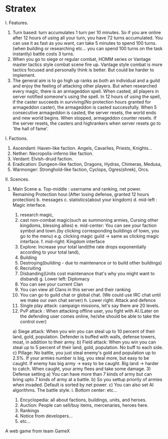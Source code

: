 # Stratex

I. Features.
  1. Turn based: turn accumulates 1 turn per 10 minutes. So if you are online after 12 hours of using all your turn, you have 72 turns accumulated. You can use it as fast as you want, can take 5 minutes to spend 100 turns. (when building or researching etc... you can spend 100 turns on the task instantly) battle costs 3 turns.
  2. When you go to siege or regular combat, HOMM series or Vantage master tactics style combat scene fire up. Vantage style combat is more tactics focused and personally think is better. But could be harder to implement. 
  3. The general aim is to go high up ranks as both an individual and a guild and enjoy the feeling of attacking other players. But when researched every magic, there is an armageddon spell. When casted, all players in server notified someone's using the spell. In 12 hours of using the spell, if the caster succeeds in surviving(No protection hours granted for armageddon caster), the armageddon is casted successfully. When 5 consecutive armageddon is casted, the server resets, the world ends and new world begins. When stopped, armageddon counter resets. If the server resets, the casters and highrankers when server resets go to 'the hall of fame'.

I. Factions.
  1. Ascendant: Haven-like faction. Angels, Cavarlies, Priests, Knights...
  2. Nether: Necropolis-inferno like faction. 
  3. Verdant: Elvish-druid faction.
  4. Eradication: Dungeon-like faction, Dragons, Hydras, Chimeras, Medusa,
  5. Warmonger: Stronghold-like faction, Cyclops, Ogres(shrek), Orcs.

II. Scences.
  1. Main Scene
    a. Top-middle : username and ranking, net power. Remaining Protection hour.(After losing defense, 
      granted 12 hours protection)
    b. messages
    c. statistics(about your kingdom)
    d. mid-left : Magic interface. 
      1) research magic, 
      2) cast non-combat magic(such as summoning armies, Cursing other kingdoms, blessing allies)
    e. mid-center: You can see your faction symbol and town.(by clicking corresponding buildings of town, you go to the menu)
      e.g. clicking magic guild -> same as clicking magic interface.
    f. mid-right: Kingdom interface
      1) Explore: Increase your total land(the rate drops exponentially according to your total land), 
      2) Building
      3) Destroying(building - due to maintenance or to build other buildings)
      4) Recruiting
      5) Disbanding(Units cost maintenance that's why you might want to disband)
    g. Lower left: Diplomacy
      1) You can see your current Clan
      2) You can view all Clans in this server and their ranking
      3) You can go to guild chat or global chat. (We could use IRC chat until we make our own chat server)
    h. Lower right: Attack and defence
      1) Single play attack: campaign missions, let's say there are 20 levels.
      2) PvP attack : When attacking offline user, you fight with AI.(Later on the defending user comes online,
        he/she should be able to take the control over)

        a) Siege attack: When you win you can steal up to 10 percent of their land, gold, population.
          Defender is buffed with walls, defense towers, moat, in addition to their army.
        b) Field attack: When you win you can steal up to 5 percent of their land, gold, population. No buff to each side.
        c) Pillage: No battle, you just steal enemy's gold and population up to 2.5%.
          If your armies number is big, you steal more, but easy to be caught. If enemy has big army -> easy to be caught.
          Big land -> harder to catch. When caught, your army flees and take some damage. 
      3) Defense setting
        a) You can have more than 7 kinds of army but can bring upto 7 kinds of army at a battle.
        b) So you settup priority of armies when invaded. Default is sorted by net power.
        c) You can also set AI algorithms. The battle style.
    i. Bottom center: etc...
      1) Encyclopedia: all about factions, buildings, units, and heroes.
      2) Auction: People can sell/buy items, mercenaries, heroes here.
      3) Rankings
      4) Notice from developers...
      5) etc...

A web game from team GameX
